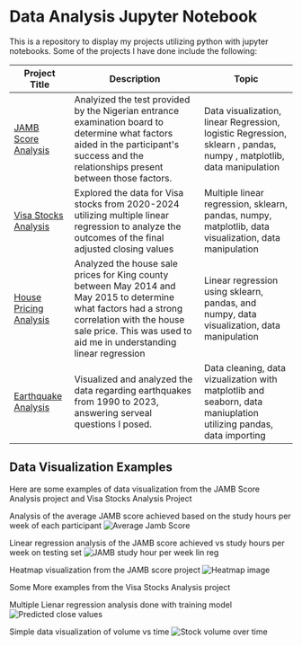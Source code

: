# Data Analysis Jupyter Notebook

This is a repository to display my projects utilizing python with jupyter notebooks. Some of the projects I have done include the following:

Project Title  | Description   |  Topic
-------------- | ------------- | ------------------
[JAMB Score Analysis](https://github.com/Romero-Rb/Python-Jupyter-Projects/tree/main/JAMB%20Score%20Analysis) | Analyized the test provided by the Nigerian entrance examination board to determine what factors aided in the participant's success and the relationships present between those factors. | Data visualization, linear Regression, logistic Regression, sklearn , pandas, numpy , matplotlib, data manipulation
[Visa Stocks Analysis](https://github.com/Romero-Rb/Python-Jupyter-Projects/tree/main/Visa%20Stocks%20Multiple%20Linear%20Reg) |  Explored the data for Visa stocks from 2020-2024 utilizing multiple linear regression to analyze the outcomes of the final adjusted closing values | Multiple linear regression, sklearn, pandas, numpy, matplotlib, data visualization, data manipulation 
[House Pricing Analysis](https://github.com/Romero-Rb/Python-Jupyter-Projects/tree/main/House%20Price%20Linear%20Reg) | Analyzed the house sale prices for King county between May 2014 and May 2015 to determine what factors had a strong correlation with the house sale price. This was used to aid me in understanding linear regression | Linear regression using sklearn, pandas, and numpy, data visualization, data manipulation
[Earthquake Analysis](https://github.com/Romero-Rb/Python-Jupyter-Projects/tree/main/Earthquake%20Analysis) | Visualized and analyzed the data regarding earthquakes from 1990 to 2023, answering serveal questions I posed. | Data cleaning, data vizualization with matplotlib and seaborn, data maniuplation utilizing pandas, data importing


## Data Visualization Examples
Here are some examples of data visualization from the JAMB Score Analysis project and Visa Stocks Analysis Project

Analysis of the average JAMB score achieved based on the study hours per week of each participant 
![Average Jamb Score](https://github.com/user-attachments/assets/a37baa76-9a3f-4ac6-8c44-03347f89276c)

Linear regression analysis of the JAMB score achieved vs study hours per week on testing set
![JAMB study hour per week lin reg](https://github.com/user-attachments/assets/ff820491-6ddd-4e1e-990a-21fb165620aa)

Heatmap visualization from the JAMB score project
![Heatmap image](https://github.com/user-attachments/assets/6816dc1d-9099-4615-8489-8963c9122065)

Some More examples from the Visa Stocks Analysis project

Multiple Lienar regression analysis done with training model
![Predicted close values](https://github.com/user-attachments/assets/5baf6558-3643-40c8-b598-7b5ac537b92c)

Simple data visualization of volume vs time
![Stock volume over time](https://github.com/user-attachments/assets/a25c2637-0131-4d50-91e1-caace798df9a)
